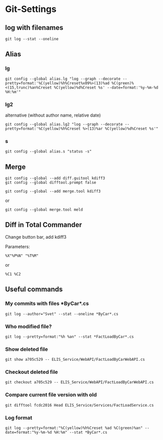 # Git-Settings

## log with filenames
``` git
git log --stat --oneline
```

## Alias

### lg
```
git config --global alias.lg "log --graph --decorate --pretty=format:'%C(yellow)%h%Creset%x09%>(13)%ad %C(green)%<(15,trunc)%an%Creset %C(yellow)%d%Creset %s' --date=format:'%y-%m-%d %H:%m'"
```

### lg2
alternative (without author name, relative date)
```
git config --global alias.lg2 "log --graph --decorate --pretty=format:'%C(yellow)%h%Creset %>(13)%ar %C(yellow)%d%Creset %s'"
```

### s
```
git config --global alias.s "status -s"
```
## Merge

```
git config --global --add diff.guitool kdiff3
git config --global difftool.prompt false

git config --global --add merge.tool kdiff3
```

or

```
git config --global merge.tool meld
```
## Diff in Total Commander

Change button bar, add kdiff3

Parameters:
```
%X"%P%N" "%T%M"
```
or
```
%C1 %C2
```

## Useful commands 

### My commits with files \*ByCar\*.cs
```
git log --author="Svet" --stat --oneline *ByCar*.cs
```

### Who modified file?
```
git log --pretty=format:"%h %an" --stat *FactLoadByCar*.cs
```
 
### Show deleted file
```
git show a705c529 -- ELIS_Service/WebAPI/FactLoadByCarWebAPI.cs
```

### Checkout deleted file
```
git checkout a705c529 -- ELIS_Service/WebAPI/FactLoadByCarWebAPI.cs
```

### Compare current file version with old
```
git difftool fcdc2016 Head ELIS_Service/Services/FactLoadService.cs
```

### Log format
```
git log --pretty=format:"%C(yellow)%h%Creset %ad %C(green)%an" --date=format:"%y-%m-%d %H:%m" --stat *ByCar*.cs
```
